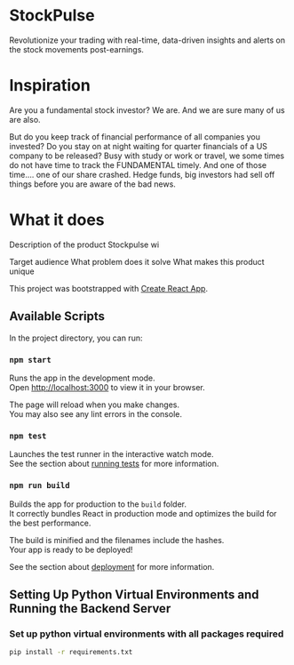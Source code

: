 # StockPulse
Revolutionize your trading with real-time, data-driven insights and alerts on the stock movements post-earnings.

# Inspiration
Are you a fundamental stock investor? We are. And we are sure many of us are also.

But do you keep track of financial performance of all companies you invested? Do you stay on at night waiting for quarter financials of a US company to be released? Busy with study or work or travel, we some times do not have time to track the FUNDAMENTAL timely. And one of those time.... one of our share crashed. Hedge funds, big investors had sell off things before you are aware of the bad news.

# What it does
Description of the product
Stockpulse wi

Target audience
What problem does it solve
What makes this product unique





This project was bootstrapped with [Create React App](https://github.com/facebook/create-react-app).

## Available Scripts

In the project directory, you can run:

### `npm start`

Runs the app in the development mode.\
Open [http://localhost:3000](http://localhost:3000) to view it in your browser.

The page will reload when you make changes.\
You may also see any lint errors in the console.

### `npm test`

Launches the test runner in the interactive watch mode.\
See the section about [running tests](https://facebook.github.io/create-react-app/docs/running-tests) for more information.

### `npm run build`

Builds the app for production to the `build` folder.\
It correctly bundles React in production mode and optimizes the build for the best performance.

The build is minified and the filenames include the hashes.\
Your app is ready to be deployed!

See the section about [deployment](https://facebook.github.io/create-react-app/docs/deployment) for more information.

## Setting Up Python Virtual Environments and Running the Backend Server

### Set up python virtual environments with all packages required
```bash
pip install -r requirements.txt
